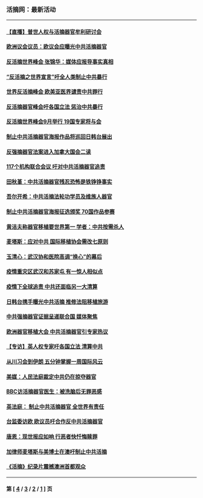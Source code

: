 ### 活摘网：最新活动
---
#### [【直播】普世人权与活摘器官牟利研讨会](../../pages/nf5883/n13425146.md?04250430) 
#### [欧洲议会议员：欧议会应曝光中共活摘器官](../../pages/nf5883/n13336571.md?04250430) 
#### [反活摘世界峰会 张锦华：媒体应报导事实真相](../../pages/nf5883/n13278502.md?04250430) 
#### [“反活摘之世界宣言”吁全人类制止中共暴行](../../pages/nf5883/n13259730.md?04250430) 
#### [世界反活摘峰会 欧美亚医界谴责中共罪行](../../pages/nf5883/n13253550.md?04250430) 
#### [反活摘器官峰会吁各国立法 惩治中共暴行](../../pages/nf5883/n13245052.md?04250430) 
#### [反活摘世界峰会9月举行 19国专家将与会](../../pages/nf5883/n13201492.md?04250430) 
#### [制止中共活摘器官海报作品将巡回日韩台展出](../../pages/nf5883/n13177791.md?04250430) 
#### [反强摘器官法案进入加拿大国会二读](../../pages/nf5883/n13033450.md?04250430) 
#### [117个机构联合会议 吁对中共活摘器官追责](../../pages/nf5883/n12775087.md?04250430) 
#### [田秋堇：中共活摘器官残忍恐怖是铁铮铮事实](../../pages/nf5883/n12702148.md?04250430) 
#### [吾尔开希：中共活摘法轮功学员及维族人器官](../../pages/nf5883/n12693197.md?04250430) 
#### [制止中共活摘器官海报征选颁奖 70国作品参赛](../../pages/nf5883/n12692050.md?04250430) 
#### [黄洁夫称器官移植要世界第一 学者：中共按需杀人](../../pages/nf5883/n12572329.md?04250430) 
#### [麦塔斯：应对中共 国际移植协会需改七原则](../../pages/nf5883/n12514711.md?04250430) 
#### [玉清心：武汉协和医院高调“换心”的幕后](../../pages/nf5883/n12298730.md?04250430) 
#### [疫情重灾区武汉和苏家屯 有一惊人相似点](../../pages/nf5883/n12150824.md?04250430) 
#### [疫情下全球追责 中共还面临另一大清算](../../pages/nf5883/n12070397.md?04250430) 
#### [日韩台携手曝光中共活摘 推修法阻移植旅游](../../pages/nf5883/n11712046.md?04250430) 
#### [中共强摘器官证据呈递联合国 媒体聚焦](../../pages/nf5883/n11546426.md?04250430) 
#### [欧洲器官移植大会 中共活摘器官引专家热议](../../pages/nf5883/n11539095.md?04250430) 
#### [【专访】英人权专家吁各国立法 清算中共](../../pages/nf5883/n11367315.md?04250430) 
#### [从川习会到伊朗 五分钟掌握一周国际风云](../../pages/nf5883/n11338520.md?04250430) 
#### [美媒：人民法庭裁定中共仍在掠夺器官](../../pages/nf5883/n11334897.md?04250430) 
#### [BBC访活摘器官医生：被洗脑后无罪恶感](../../pages/nf5883/n11335935.md?04250430) 
#### [英法庭： 制止中共活摘器官 全世界有责任](../../pages/nf5883/n11330691.md?04250430) 
#### [台监委访欧 欧议员吁合作反中共活摘器官](../../pages/nf5883/n11109190.md?04250430) 
#### [唐恩：现世报应如响 行恶者快忏悔赎罪](../../pages/nf5883/n11104016.md?04250430) 
#### [加律师麦塔斯与美博士在澳吁制止中共活摘](../../pages/nf5883/n10724764.md?04250430) 
#### [《活摘》纪录片震撼澳洲首都观众](../../pages/nf5883/n10722747.md?04250430) 

---
#### 第 [ [4](./4.md?04250430) / [3](./3.md?04250430) / [2](./2.md?04250430) / [1](./1.md?04250430) ] 页
